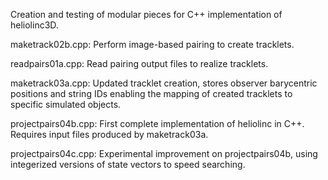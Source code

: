 Creation and testing of modular pieces for C++ implementation of heliolinc3D.

maketrack02b.cpp: Perform image-based pairing to create tracklets.

readpairs01a.cpp: Read pairing output files to realize tracklets.

maketrack03a.cpp: Updated tracklet creation, stores observer barycentric
                  positions and string IDs enabling the mapping of created
		  tracklets to specific simulated objects.

projectpairs04b.cpp: First complete implementation of heliolinc in C++.
		     Requires input files produced by maketrack03a.

projectpairs04c.cpp: Experimental improvement on projectpairs04b, using
		     integerized versions of state vectors to speed searching.


